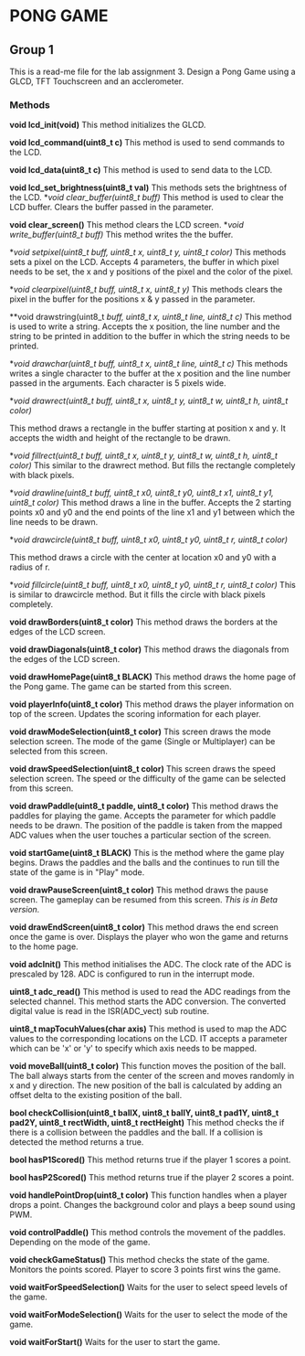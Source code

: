 # PONG GAME
## Group 1
This is a read-me file for the lab assignment 3. Design a Pong Game using a GLCD, TFT Touchscreen and an acclerometer.

### Methods
**void lcd_init(void)**
This method initializes the GLCD. 

**void lcd_command(uint8_t c)**
This method is used to send commands to the LCD. 

**void lcd_data(uint8_t c)**
This method is used to send data to the LCD. 

**void lcd_set_brightness(uint8_t val)**
This methods sets the brightness of the LCD.
**void clear_buffer(uint8_t *buff)**
This method is used to clear the LCD buffer. Clears the buffer passed in the parameter.

**void clear_screen()**
This method clears the LCD screen.
**void write_buffer(uint8_t *buff)**
This method writes the the buffer.

**void setpixel(uint8_t *buff, uint8_t x, uint8_t y, uint8_t color)**
This methods sets a pixel on the LCD. Accepts 4 parameters, the buffer in which pixel needs to be set, the x and y positions of the pixel and the color of the pixel.

**void clearpixel(uint8_t *buff, uint8_t x, uint8_t y)**
This methods clears the pixel in the buffer for the positions x & y passed in the parameter.

**void drawstring(uint8_t *buff, uint8_t x, uint8_t line, uint8_t *c)**
This method is used to write a string. Accepts the x position, the line number and the string to be printed in addition to the buffer in which the string needs to be printed.

**void drawchar(uint8_t *buff, uint8_t x, uint8_t line, uint8_t c)**
This methods writes a single character to the buffer at the x position and the line number passed in the arguments. Each character is 5 pixels wide.

**void drawrect(uint8_t *buff,
uint8_t x, uint8_t y, uint8_t w, uint8_t h,
uint8_t color)**

This method draws a rectangle in the buffer starting at position x and y. It accepts the width and height of the rectangle to be drawn. 

**void fillrect(uint8_t *buff,
uint8_t x, uint8_t y, uint8_t w, uint8_t h,
uint8_t color)**
This similar to the drawrect method. But fills the rectangle completely with black pixels.

**void drawline(uint8_t *buff,
uint8_t x0, uint8_t y0, uint8_t x1, uint8_t y1,
uint8_t color)**
This method draws a line in the buffer. Accepts the 2 starting points x0 and y0 and the end points of the line x1 and y1 between which the line needs to be drawn.

**void drawcircle(uint8_t *buff,
uint8_t x0, uint8_t y0, uint8_t r,
uint8_t color)**

This method draws a circle with the center at location x0 and y0 with a radius of r.

**void fillcircle(uint8_t *buff,
uint8_t x0, uint8_t y0, uint8_t r,
uint8_t color)**
This is similar to drawcircle method. But it fills the circle with black pixels completely.

**void drawBorders(uint8_t color)**
This method draws the borders at the edges of the LCD screen.

**void drawDiagonals(uint8_t color)**
This method draws the diagonals from the edges of the LCD screen.

**void drawHomePage(uint8_t BLACK)**
This method draws the home page of the Pong game. The game can be started from this screen.

**void playerInfo(uint8_t color)**
This method draws the player information on top of the screen. Updates the scoring information for each player.

**void drawModeSelection(uint8_t color)**
This screen draws the mode selection screen. The mode of the game (Single or Multiplayer) can be selected from this screen.

**void drawSpeedSelection(uint8_t color)**
This screen draws the speed selection screen. The speed or the difficulty of the game can be selected from this screen.

**void drawPaddle(uint8_t paddle, uint8_t color)**
This method draws the paddles for playing the game. Accepts the parameter for which paddle needs to be drawn. The position of the paddle is taken from the mapped ADC values when the user touches a particular section of the screen.

**void startGame(uint8_t BLACK)**
This is the method where the game play begins. Draws the paddles and the balls and the continues to run till the state of the game is in "Play" mode.

**void drawPauseScreen(uint8_t color)**
This method draws the pause screen. The gameplay can be resumed from this screen.
*This is in Beta version.*

**void drawEndScreen(uint8_t color)**
This method draws the end screen once the game is over. Displays the player who won the game and returns to the home page.

**void adcInit()**
This method initialises the ADC. The clock rate of the ADC is prescaled by 128. ADC is configured to run in the interrupt mode.

**uint8_t adc_read()**
This method is used to read the ADC readings from the selected channel. This method starts the ADC conversion. The converted digital value is read in the ISR(ADC_vect) sub routine.

**uint8_t mapTocuhValues(char axis)**
This method is used to map the ADC values to the corresponding locations on the LCD. IT accepts a parameter which can be 'x' or 'y' to specify which axis needs to be mapped.

**void moveBall(uint8_t color)**
This function moves the position of the ball. The ball always starts from the center of the screen and moves randomly in x and y direction. The new position of the ball is calculated by adding an offset delta to the existing position of the ball.

**bool checkCollision(uint8_t ballX, uint8_t ballY, uint8_t pad1Y, uint8_t pad2Y, uint8_t rectWidth, uint8_t rectHeight)**
This method checks the if there is a collision between the paddles and the ball. If a collision is detected the method returns a true.

**bool hasP1Scored()**
This method returns true if the player 1 scores a point.

**bool hasP2Scored()**
This method returns true if the player 2 scores a point.

**void handlePointDrop(uint8_t color)**
This function handles when a player drops a point. Changes the background color and plays a beep sound using PWM.

**void controlPaddle()**
This method controls the movement of the paddles. Depending on the mode of the game.

**void checkGameStatus()**
This method checks the state of the game. Monitors the points scored. Player to score 3 points first wins the game.

**void waitForSpeedSelection()**
Waits for the user to select speed levels of the game.

**void waitForModeSelection()**
Waits for the user to select the mode of the game.

**void waitForStart()**
Waits for the user to start the game.

